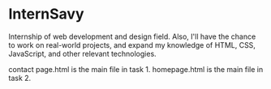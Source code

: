 # InternSavy
Internship of web development and design field. Also, I'll have the chance to work on real-world projects, and expand my knowledge of HTML, CSS, JavaScript, and other relevant technologies.

contact page.html is the main file in task 1.
homepage.html is the main file in task 2.
